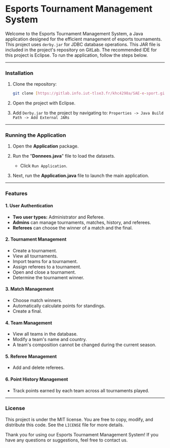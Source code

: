 # Esports Tournament Management System

Welcome to the Esports Tournament Management System, a Java application designed for the efficient management of esports tournaments. This project uses `derby.jar` for JDBC database operations. This JAR file is included in the project's repository on GitLab. The recommended IDE for this project is Eclipse. To run the application, follow the steps below.

---

### Installation

1.  Clone the repository:

    ```sh
    git clone [https://gitlab.info.iut-tlse3.fr/khc4298a/SAE-e-sport.git](https://gitlab.info.iut-tlse3.fr/khc4298a/SAE-e-sport.git)
    ```

2.  Open the project with Eclipse.

3.  Add `Derby.jar` to the project by navigating to:
    `Properties -> Java Build Path -> Add External JARs`

---

### Running the Application

1.  Open the **Application** package.

2.  Run the "**Donnees.java**" file to load the datasets.
    
    * Click `Run Application`.

3.  Next, run the **Application.java** file to launch the main application.

---

### Features

#### 1. User Authentication
* **Two user types:** Administrator and Referee.
* **Admins** can manage tournaments, matches, history, and referees.
* **Referees** can choose the winner of a match and the final.

#### 2. Tournament Management
* Create a tournament.
* View all tournaments.
* Import teams for a tournament.
* Assign referees to a tournament.
* Open and close a tournament.
* Determine the tournament winner.

#### 3. Match Management
* Choose match winners.
* Automatically calculate points for standings.
* Create a final.

#### 4. Team Management
* View all teams in the database.
* Modify a team's name and country.
* A team's composition cannot be changed during the current season.

#### 5. Referee Management
* Add and delete referees.

#### 6. Point History Management
* Track points earned by each team across all tournaments played.

---

### License

This project is under the MIT license. You are free to copy, modify, and distribute this code. See the `LICENSE` file for more details.

Thank you for using our Esports Tournament Management System! If you have any questions or suggestions, feel free to contact us.
